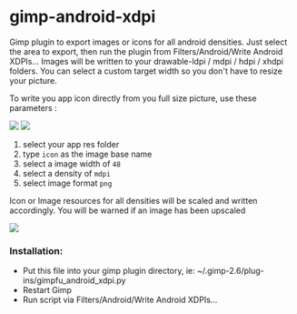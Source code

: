 gimp-android-xdpi
=================

Gimp plugin to export images or icons for all android densities. Just select the area to export, then run the plugin
from Filters/Android/Write Android XDPIs... Images will be written to your drawable-ldpi / mdpi / hdpi / xhdpi folders.
You can select a custom target width so you don't have to resize your picture.

To write you app icon directly from you full size picture, use these parameters : 

[![](https://lh5.googleusercontent.com/ZLU2whFS3AsbbjfL2NbwmpJt0rCMUdrbVVq_NpPbo6SnRuexS6_FFUTjCqYfH6GDy9upAbXXgeQSUC6q)](https://lh5.googleusercontent.com/ZLU2whFS3AsbbjfL2NbwmpJt0rCMUdrbVVq_NpPbo6SnRuexS6_FFUTjCqYfH6GDy9upAbXXgeQSUC6q) [![](https://lh4.googleusercontent.com/UEvZ90FrbQRX6GR3yOAzwXbqk3MWzRphvyVw6SpOr67wJ59JrO5ngIlvWjHhA6_FFzADGkMUzmIV26Nc)](https://lh4.googleusercontent.com/UEvZ90FrbQRX6GR3yOAzwXbqk3MWzRphvyVw6SpOr67wJ59JrO5ngIlvWjHhA6_FFzADGkMUzmIV26Nc)

 1. select your app res folder
 2. type `icon` as the image base name
 3. select a image width of `48`
 4. select a density of `mdpi`
 5. select image format `png`

Icon or Image resources for all densities will be scaled and written accordingly.
You will be warned if an image has been upscaled

[![](https://lh5.googleusercontent.com/I8PokVX5nBBVuAJ0llx9sIy28qK3RcsFazWv5h-UwwFSQCvSroD7Lk3TrpKloifSIlFAZ6mBmT94dj1p)](https://lh5.googleusercontent.com/I8PokVX5nBBVuAJ0llx9sIy28qK3RcsFazWv5h-UwwFSQCvSroD7Lk3TrpKloifSIlFAZ6mBmT94dj1p)

### Installation: 
* Put this file into your gimp plugin directory, ie: ~/.gimp-2.6/plug-ins/gimpfu_android_xdpi.py
* Restart Gimp
* Run script via Filters/Android/Write Android XDPIs...
